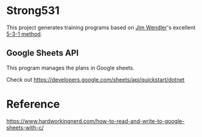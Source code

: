 # Strong531

This project generates training programs based on [Jim Wendler](https://jimwendler.com)'s excellent [5-3-1 method](https://jimwendler.com/blogs/jimwendler-com/101065094-5-3-1-for-a-beginner).

## Google Sheets API

This program manages the plans in Google sheets.

Check out https://developers.google.com/sheets/api/quickstart/dotnet

# Reference

https://www.hardworkingnerd.com/how-to-read-and-write-to-google-sheets-with-c/

